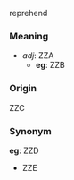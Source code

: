 reprehend
### Meaning
+ _adj_: ZZA
    + __eg__: ZZB

### Origin

ZZC

### Synonym

__eg__: ZZD

+ ZZE


